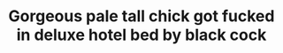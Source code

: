 ---
layout: post
title: Gorgeous pale tall chick got fucked in deluxe hotel bed by black cock
duration: '08:21'
view: 740
rate: 2
video: 'https://flashservice.xvideos.com/embedframe/27662511'
category: 
 - brunette
 - curvy
 - gorgeous
 - rough
 - stunning
 - wife
tags: 
 - big-black-cock
priority: 0.9
changefreq: daily
---